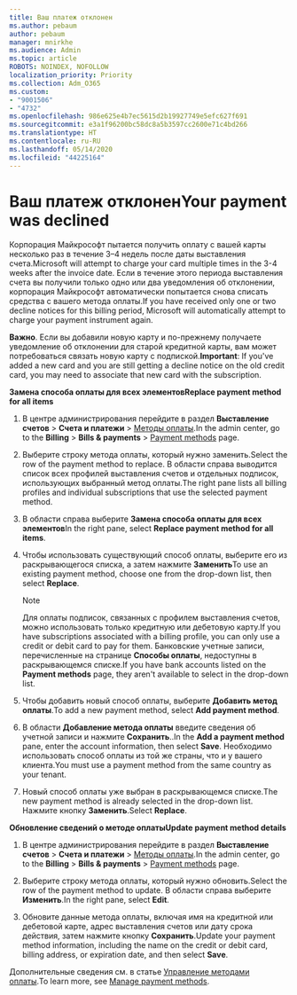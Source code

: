 ```yaml
---
title: Ваш платеж отклонен
ms.author: pebaum
author: pebaum
manager: mnirkhe
ms.audience: Admin
ms.topic: article
ROBOTS: NOINDEX, NOFOLLOW
localization_priority: Priority
ms.collection: Adm_O365
ms.custom:
- "9001506"
- "4732"
ms.openlocfilehash: 986e625e4b7ec5615d2b19927749e5efc627f691
ms.sourcegitcommit: e3a1f96200bc58dc8a5b3597cc2600e71c4bd266
ms.translationtype: HT
ms.contentlocale: ru-RU
ms.lasthandoff: 05/14/2020
ms.locfileid: "44225164"
---
```

# <a name="your-payment-was-declined"></a><span data-ttu-id="24447-102">Ваш платеж отклонен</span><span class="sxs-lookup"><span data-stu-id="24447-102">Your payment was declined</span></span>

<span data-ttu-id="24447-103">Корпорация Майкрософт пытается получить оплату с вашей карты несколько раз в течение 3–4 недель после даты выставления счета.</span><span class="sxs-lookup"><span data-stu-id="24447-103">Microsoft will attempt to charge your card multiple times in the 3-4 weeks after the invoice date.</span></span>  <span data-ttu-id="24447-104">Если в течение этого периода выставления счета вы получили только одно или два уведомления об отклонении, корпорация Майкрософт автоматически попытается снова списать средства с вашего метода оплаты.</span><span class="sxs-lookup"><span data-stu-id="24447-104">If you have received only one or two decline notices for this billing period, Microsoft will automatically attempt to charge your payment instrument again.</span></span>  

<span data-ttu-id="24447-105">**Важно**. Если вы добавили новую карту и по-прежнему получаете уведомление об отклонении для старой кредитной карты, вам может потребоваться связать новую карту с подпиской.</span><span class="sxs-lookup"><span data-stu-id="24447-105">**Important**: If you've added a new card and you are still getting a decline notice on the old credit card, you may need to associate that new card with the subscription.</span></span>

<span data-ttu-id="24447-106">**Замена способа оплаты для всех элементов**</span><span class="sxs-lookup"><span data-stu-id="24447-106">**Replace payment method for all items**</span></span>

1. <span data-ttu-id="24447-107">В центре администрирования перейдите в раздел **Выставление счетов** > **Счета и платежи** > [Методы оплаты](https://go.microsoft.com/fwlink/p/?linkid=2018806).</span><span class="sxs-lookup"><span data-stu-id="24447-107">In the admin center, go to the **Billing** > **Bills & payments** > [Payment methods](https://go.microsoft.com/fwlink/p/?linkid=2018806) page.</span></span>

2. <span data-ttu-id="24447-108">Выберите строку метода оплаты, который нужно заменить.</span><span class="sxs-lookup"><span data-stu-id="24447-108">Select the row of the payment method to replace.</span></span> <span data-ttu-id="24447-109">В области справа выводится список всех профилей выставления счетов и отдельных подписок, использующих выбранный метод оплаты.</span><span class="sxs-lookup"><span data-stu-id="24447-109">The right pane lists all billing profiles and individual subscriptions that use the selected payment method.</span></span>

3. <span data-ttu-id="24447-110">В области справа выберите **Замена способа оплаты для всех элементов**</span><span class="sxs-lookup"><span data-stu-id="24447-110">In the right pane, select **Replace payment method for all items**.</span></span>

4. <span data-ttu-id="24447-111">Чтобы использовать существующий способ оплаты, выберите его из раскрывающегося списка, а затем нажмите **Заменить**</span><span class="sxs-lookup"><span data-stu-id="24447-111">To use an existing payment method, choose one from the drop-down list, then select **Replace**.</span></span>

    > [!NOTE]
    > <span data-ttu-id="24447-112">Для оплаты подписок, связанных с профилем выставления счетов, можно использовать только кредитную или дебетовую карту.</span><span class="sxs-lookup"><span data-stu-id="24447-112">If you have subscriptions associated with a billing profile, you can only use a credit or debit card to pay for them.</span></span> <span data-ttu-id="24447-113">Банковские учетные записи, перечисленные на странице **Способы оплаты**, недоступны в раскрывающемся списке.</span><span class="sxs-lookup"><span data-stu-id="24447-113">If you have bank accounts listed on the **Payment methods** page, they aren't available to select in the drop-down list.</span></span>

5. <span data-ttu-id="24447-114">Чтобы добавить новый способ оплаты, выберите **Добавить метод оплаты**.</span><span class="sxs-lookup"><span data-stu-id="24447-114">To add a new payment method, select **Add payment method**.</span></span>

6. <span data-ttu-id="24447-115">В области **Добавление метода оплаты** введите сведения об учетной записи и нажмите **Сохранить**..</span><span class="sxs-lookup"><span data-stu-id="24447-115">In the **Add a payment method** pane, enter the account information, then select **Save**.</span></span> <span data-ttu-id="24447-116">Необходимо использовать способ оплаты из той же страны, что и у вашего клиента.</span><span class="sxs-lookup"><span data-stu-id="24447-116">You must use a payment method from the same country as your tenant.</span></span>

7. <span data-ttu-id="24447-117">Новый способ оплаты уже выбран в раскрывающемся списке.</span><span class="sxs-lookup"><span data-stu-id="24447-117">The new payment method is already selected in the drop-down list.</span></span> <span data-ttu-id="24447-118">Нажмите кнопку **Заменить**.</span><span class="sxs-lookup"><span data-stu-id="24447-118">Select **Replace**.</span></span>

<span data-ttu-id="24447-119">**Обновление сведений о методе оплаты**</span><span class="sxs-lookup"><span data-stu-id="24447-119">**Update payment method details**</span></span>

1. <span data-ttu-id="24447-120">В центре администрирования перейдите в раздел **Выставление счетов** > **Счета и платежи** > [Методы оплаты](https://go.microsoft.com/fwlink/p/?linkid=2018806).</span><span class="sxs-lookup"><span data-stu-id="24447-120">In the admin center, go to the **Billing** > **Bills & payments** > [Payment methods](https://go.microsoft.com/fwlink/p/?linkid=2018806) page.</span></span>

2. <span data-ttu-id="24447-121">Выберите строку метода оплаты, который нужно обновить.</span><span class="sxs-lookup"><span data-stu-id="24447-121">Select the row of the payment method to update.</span></span> <span data-ttu-id="24447-122">В области справа выберите **Изменить**.</span><span class="sxs-lookup"><span data-stu-id="24447-122">In the right pane, select **Edit**.</span></span>

3. <span data-ttu-id="24447-123">Обновите данные метода оплаты, включая имя на кредитной или дебетовой карте, адрес выставления счетов или дату срока действия, затем нажмите кнопку **Сохранить**.</span><span class="sxs-lookup"><span data-stu-id="24447-123">Update your payment method information, including the name on the credit or debit card, billing address, or expiration date, and then select **Save**.</span></span>

<span data-ttu-id="24447-124">Дополнительные сведения см. в статье [Управление методами оплаты](https://docs.microsoft.com/microsoft-365/commerce/billing-and-payments/manage-payment-methods).</span><span class="sxs-lookup"><span data-stu-id="24447-124">To learn more, see [Manage payment methods](https://docs.microsoft.com/microsoft-365/commerce/billing-and-payments/manage-payment-methods).</span></span>